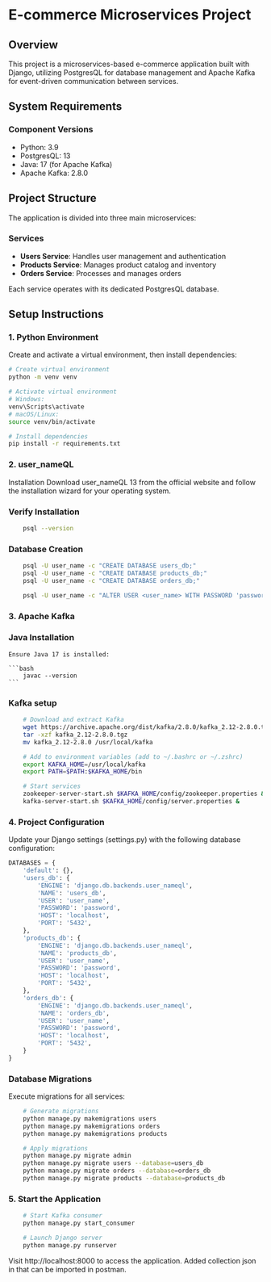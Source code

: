 # E-commerce Microservices Project

## Overview

This project is a microservices-based e-commerce application built with Django, utilizing PostgresQL for database management and Apache Kafka for event-driven communication between services.

## System Requirements

### Component Versions

* Python: 3.9
* PostgresQL: 13
* Java: 17 (for Apache Kafka)
* Apache Kafka: 2.8.0

## Project Structure

The application is divided into three main microservices:

### Services

* **Users Service**: Handles user management and authentication
* **Products Service**: Manages product catalog and inventory
* **Orders Service**: Processes and manages orders

Each service operates with its dedicated PostgresQL database.

## Setup Instructions

### 1. Python Environment

Create and activate a virtual environment, then install dependencies:

```bash
# Create virtual environment
python -m venv venv

# Activate virtual environment
# Windows:
venv\Scripts\activate
# macOS/Linux:
source venv/bin/activate

# Install dependencies
pip install -r requirements.txt
```


### 2. user_nameQL
Installation
Download user_nameQL 13 from the official website and follow the installation wizard for your operating system.

### Verify Installation
```bash
    psql --version
```

### Database Creation
```bash
    psql -U user_name -c "CREATE DATABASE users_db;"
    psql -U user_name -c "CREATE DATABASE products_db;"
    psql -U user_name -c "CREATE DATABASE orders_db;"

    psql -U user_name -c "ALTER USER <user_name> WITH PASSWORD 'password';"
```

### 3. Apache Kafka

### Java Installation
    Ensure Java 17 is installed:

    ```bash
        javac --version
    ```

### Kafka setup

```bash
    # Download and extract Kafka
    wget https://archive.apache.org/dist/kafka/2.8.0/kafka_2.12-2.8.0.tgz
    tar -xzf kafka_2.12-2.8.0.tgz
    mv kafka_2.12-2.8.0 /usr/local/kafka

    # Add to environment variables (add to ~/.bashrc or ~/.zshrc)
    export KAFKA_HOME=/usr/local/kafka
    export PATH=$PATH:$KAFKA_HOME/bin

    # Start services
    zookeeper-server-start.sh $KAFKA_HOME/config/zookeeper.properties &
    kafka-server-start.sh $KAFKA_HOME/config/server.properties &
```

### 4. Project Configuration

Update your Django settings (settings.py) with the following database configuration:
```python 
DATABASES = {
    'default': {},
    'users_db': {
        'ENGINE': 'django.db.backends.user_nameql',
        'NAME': 'users_db',
        'USER': 'user_name',
        'PASSWORD': 'password',
        'HOST': 'localhost',
        'PORT': '5432',
    },
    'products_db': {
        'ENGINE': 'django.db.backends.user_nameql',
        'NAME': 'products_db',
        'USER': 'user_name',
        'PASSWORD': 'password',
        'HOST': 'localhost',
        'PORT': '5432',
    },
    'orders_db': {
        'ENGINE': 'django.db.backends.user_nameql',
        'NAME': 'orders_db',
        'USER': 'user_name',
        'PASSWORD': 'password',
        'HOST': 'localhost',
        'PORT': '5432',
    }
}
```

### Database Migrations
Execute migrations for all services:
```bash
    # Generate migrations
    python manage.py makemigrations users
    python manage.py makemigrations orders
    python manage.py makemigrations products

    # Apply migrations
    python manage.py migrate admin
    python manage.py migrate users --database=users_db
    python manage.py migrate orders --database=orders_db
    python manage.py migrate products --database=products_db
```

### 5. Start the Application
```bash
    # Start Kafka consumer
    python manage.py start_consumer

    # Launch Django server
    python manage.py runserver
```

Visit http://localhost:8000 to access the application.
Added collection json in that can be imported in postman.
